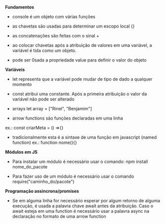 **Fundamentos**
- console é um objeto com várias funções
- as chavetas são usadas para determinar um escopo local {}
- as concatenações são feitas com o sinal +

- ao colocar chavetas após a atribuição de valores em uma variável, a variável é tida como um objeto.
- pode ser 0sada a propriedade value para definir o valor do objeto

**Variáveis**
- let representa que a variável pode mudar de tipo de dado a qualquer momento
- const atribui uma constante. Após a primeira atribuição o valor da variável não pode ser alterado
- arrays 
let array = ["Rinel", "Benjamim"]

- arrow functions são funções declaradas em uma linha

ex.: const criarMeta = () =>{}

- tradicionalmente esta é a sintaxe de uma função em javascript (named function)
ex.: function nome(){}

**Módulos em JS**
- Para instalar um módulo é necessário usar o comando:
npm install nome_do_pacote

- Para fazer uso de um módulo é necessário usar o comando require("caminho_do/pacote")

**Programação assíncrona/promises**
- Se em alguma linha for necessário esperar por algum retorno de alguma execução, é usada a palavra chave await antes da atribuição. Caso o await esteja em uma function é necessário usar a palavra async na declaração no formato de uma arrow function